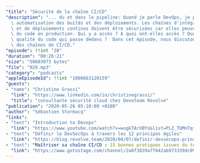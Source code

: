 ```yaml
---
"title": "Sécurité de la chaîne CI/CD"
"description": "... du et dans le pipeline: Quand je parle DevOps, je parle souvent\
  \ automatisation des builds et des déploiements. Les chaînes d'intégration continues\
  \ et de déploiements continus doivent être sécurisées car elles peuvent déployer\
  \ du code en production. Qui y a accès ? A quoi ont-elles accès ? Quelle est la\
  \ qualité du code qui passe dedans ?  Dans cet épisode, nous discutons de la sécurité\
  \ des chaînes de CI/CD."
"episode": !!int "28"
"duration": "00:26:21"
"size": "50603073 bytes"
"file": "028.mp3"
"category": "podcasts"
"appleEpisodeId": !!int "1000663120159"
"guests":
- "name": "Christine Grassi"
  "link": "https://www.linkedin.com/in/christinegrassi/"
  "title": "consultante sécurité cloud chez Devoteam Revolve"
"publication": "2020-05-26 05:10:00 +0100"
"author": "Sébastien Stormacq"
"links":
- "text": "Introduction to Devops"
  "link": "https://www.youtube.com/watch?v=wugkTArXBYo&list=PLZ_TUMnTqfu807CK1WZis4h89umhDapCE&index=42"
- "text": "Définir le DevSecOps à travers les 12 principes Agiles"
  "link": "https://blog.revolve.team/2020/04/07/definir-devsecops-principes-agiles/"
- "text": "Maîtriser sa chaîne CI/CD : 15 bonnes pratiques issues du terrain"
  "link": "https://www.gotostage.com/channel/2a0f3839a7f642ab973339dc0913c6ac/recording/9fae4720089745e29ce38bafe373d2a9/watch?source=CHANNEL"
---
```

